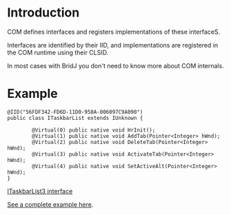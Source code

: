 

# Introduction #

COM defines interfaces and registers implementations of these interfaceS.

Interfaces are identified by their IID, and implementations are registered in the COM runtime using their CLSID.

In most cases with BridJ you don't need to know more about COM internals.

# Example #

```
@IID("56FDF342-FD6D-11D0-958A-006097C9A090")
public class ITaskbarList extends IUnknown {

        @Virtual(0) public native void HrInit();
        @Virtual(1) public native void AddTab(Pointer<Integer> hWnd);
        @Virtual(2) public native void DeleteTab(Pointer<Integer> hWnd);
        @Virtual(3) public native void ActivateTab(Pointer<Integer> hWnd);
        @Virtual(4) public native void SetActiveAlt(Pointer<Integer> hWnd);
}
```

[ITaskbarList3 interface](https://github.com/ochafik/nativelibs4java/tree/master/libraries/Runtime/BridJ/src/main/java/org/bridj/cpp/com/shell/ITaskbarList3.java)

[See a complete example here](https://github.com/ochafik/nativelibs4java/blob/master/libraries/Runtime/BridJ/src/main/demos/TaskbarListDemo.java).